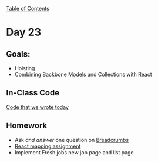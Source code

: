 [Table of Contents](/README.md)

# Day 23

## Goals:
* Hoisting
* Combining Backbone Models and Collections with React

## In-Class Code
[Code that we wrote today](/notes/day-23/code)

## Homework
* Ask *and answer* one question on [Breadcrumbs](http://tiy.breadcrumbsqa.com/)
* [React mapping assignment](https://github.com/alarner/react-mapping)
* Implement Fresh jobs new job page and list page

<!-- This day was really rough. Need to review mapping and react props before jumping in to rendering lists -->